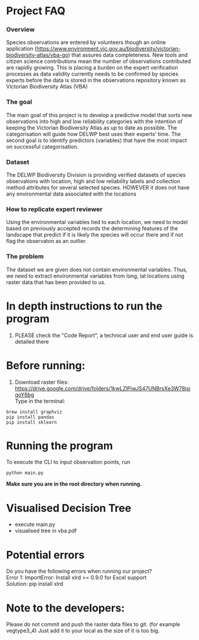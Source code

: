 
# Project FAQ

### Overview
Species observations are entered by volunteers though an online application (https://www.environment.vic.gov.au/biodiversity/victorian-biodiversity-atlas/vba-go) that assures data completeness. New tools and citizen science contributions mean the number of observations contributed are rapidly growing. This is placing a burden on the expert verification processes as data validity currently needs to be confirmed by species experts before the data is stored in the observations repository known as Victorian Biodiversity Atlas (VBA)  

### The goal
The main goal of this project is to develop a predictive model that sorts new observations into high and low reliability categories with the intention of keeping the Victorian Biodiversity Atlas as up to date as possible. The categorisation will guide how DELWP best uses their experts’ time. The second goal is to identify predictors (variables) that have the most impact on successful categorisation.  

### Dataset
The DELWP Biodiversity Division is providing verified datasets of species observations with location, high and low reliability labels and collection method attributes for several selected species. HOWEVER it does not have any environmental data associated with the locations

### How to replicate expert reviewer
Using the environmental variables tied to each location, we need to model based on previously accepted records the determining features of the landscape that predict if it is likely the species will occur there and if not flag the observaton as an outlier.

### The problem
The dataset we are given does not contain environmental variables. Thus, we need to extract environmental variables from long, lat locations using raster data that has been provided to us.

# In depth instructions to run the program
1. PLEASE check the "Code Report", a technical user and end user guide is detailed there

# Before running:
1. Download raster files: https://drive.google.com/drive/folders/1kwLZlPiwJS47UNBrsXe3W78isjqoY6bg  
Type in the terminal:
```
brew install graphviz
pip install pandas
pip install sklearn
```

# Running the program
To execute the CLI to input observation points, run
```
python main.py
```

**Make sure you are in the root directory when running.**

# Visualised Decision Tree
- execute main.py
- visualised tree in vba.pdf

# Potential errors
Do you have the following errors when running our project?  
Error 1: ImportError: Install xlrd >= 0.9.0 for Excel support  
Solution: pip install xlrd

# Note to the developers:
Please do not commit and push the raster data files to git. (for example vegtype3_4)
Just add it to your local as the size of it is too big. 
